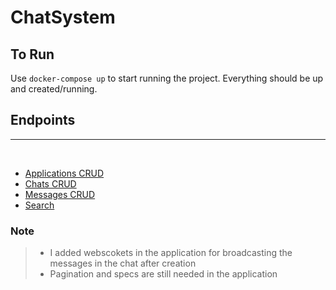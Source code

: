 # ChatSystem
## To Run
Use ` docker-compose up ` to start running the project. Everything should be up and created/running.

## Endpoints
---
</br>

- [Applications CRUD](docs/application_endpoints.md)
- [Chats CRUD](docs/chat_endpoints.md)
- [Messages CRUD](docs/message_endpoints.md)
- [Search ](docs/search_endpoints.md)


### Note
> - I added webscokets in the application for broadcasting the messages in the chat after creation 
> - Pagination and specs are still needed in the application